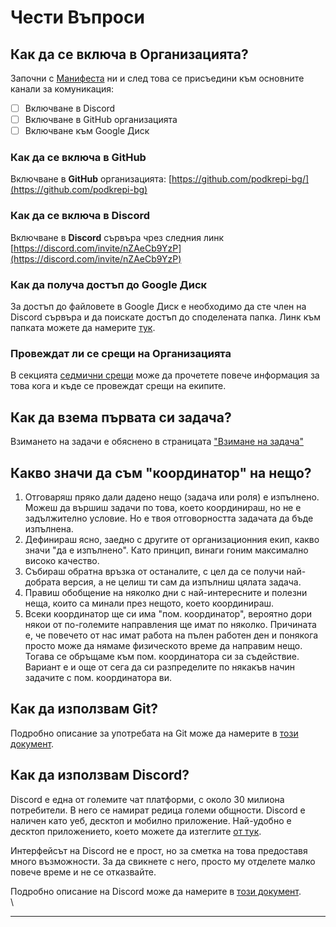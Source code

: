 # Чести Въпроси

## Как да се включа в Организацията? <a href="#kak-da-se-vkliucha-v-organizaciata" id="kak-da-se-vkliucha-v-organizaciata"></a>

Започни с [Манифеста](https://docs.podkrepi.bg/general/manifesto) ни и след това се присъедини към основните канали за комуникация:

* [ ] Включване в Discord
* [ ] Включване в GitHub организацията
* [ ] Включване към Google Диск

### Как да се включа в GitHub

Включване в **GitHub** организацията: [https://github.com/podkrepi-bg/](https://github.com/podkrepi-bg)

### Как да се включа в Discord

Включване в **Discord** сървъра чрез следния линк [https://discord.com/invite/nZAeCb9YzP](https://discord.com/invite/nZAeCb9YzP)

### Как да получа достъп до **Google Диск**

За достъп до файловете в Google Диск е необходимо да сте член на Discord сървъра и да поискате достъп до споделената папка. Линк към папката можете да намерите [тук](https://drive.google.com/drive/u/1/folders/1ROUU7ZKWP64mksDVQXpd6rYOmyUJK0b5).

### Провеждат ли се срещи на Организацията

В секцията [седмични срещи](events/sedmichni-sreshi.md) може да прочетете повече информация за това кога и къде се провеждат срещи на екипите.

## Как да взема първата си задача?

Взимането на задачи е обяснено в страницата ["Взимане на задача"](https://docs.podkrepi.bg/general/komunikaciya/vzemane-na-zadacha)&#x20;

## Какво значи да съм "координатор" на нещо?

1. Отговаряш пряко дали дадено нещо (задача или роля) е изпълнено. Можеш да вършиш задачи по това, което координираш, но не е задължително условие. Но е твоя отговорността задачата да бъде изпълнена.
2. Дефинираш ясно, заедно с другите от организационния екип, какво значи "да е изпълнено". Като принцип, винаги гоним максимално високо качество.
3. Събираш обратна връзка от останалите, с цел да се получи най-добрата версия, а не целиш ти сам да изпълниш цялата задача.
4. Правиш обобщение на няколко дни с най-интересните и полезни неща, които са минали през нещото, което координираш.
5. Всеки координатор ще си има "пом. координатор", вероятно дори някои от по-големите направления ще имат по няколко. Причината е, че повечето от нас имат работа на пълен работен ден и понякога просто може да нямаме физическото време да направим нещо. Тогава се обръщаме към пом. координатора си за съдействие. Вариант е и още от сега да си разпределите по някакъв начин задачите с пом. координаторa ви.

## Как да използвам Git?

Подробно описание за употребата на Git може да намерите в [този документ](https://docs.google.com/document/d/1jFU93jGxoaZ1QLsFIAl-FQF6t8OICGcneExcfPavkIA/edit).

## Как да използвам Discord?

Discord е една от големите чат платформи, с около 30 милиона потребители. В него се намират редица големи общности.  Discord е наличен като уеб, десктоп и мобилно приложение. Най-удобно е десктоп приложението, което можете да изтеглите [от тук](https://discord.com/download).

Интерфейсът на Discord не е прост, но за сметка на това предоставя много възможности. За да свикнете с него, просто му отделете малко повече време и не се отказвайте.&#x20;

Подробно описание на Discord може да намерите в [този документ](https://docs.google.com/document/d/1KwcCltuI8gpH5eu1OKjCEqn6Xwggw0MWt5ptR36Sn2c/edit).\
\
****


